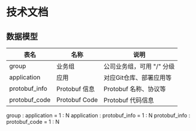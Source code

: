 # 技术文档

## 数据模型

表名 | 名称 | 说明
--- | --- | ---
group | 业务组 | 公司业务组，可用 "/" 分级
application | 应用 | 对应Git仓库、部署应用等
protobuf_info | Protobuf 信息 | Protobuf 名称、协议等
protobuf_code | Protobuf Code | Protobuf 代码信息

group : application = 1 : N
application : protobuf_info = 1 : N
protobuf_info : protobuf_code = 1 : N

